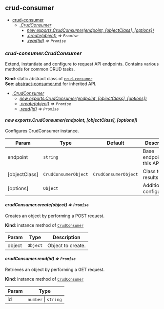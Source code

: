 <a name="module_crud-consumer"></a>

## crud-consumer

* [crud-consumer](#module_crud-consumer)
    * *[.CrudConsumer](#module_crud-consumer.CrudConsumer)*
        * *[new exports.CrudConsumer(endpoint, [objectClass], [options])](#new_module_crud-consumer.CrudConsumer_new)*
        * *[.create(object)](#module_crud-consumer.CrudConsumer+create) ⇒ <code>Promise</code>*
        * *[.read(id)](#module_crud-consumer.CrudConsumer+read) ⇒ <code>Promise</code>*

<a name="module_crud-consumer.CrudConsumer"></a>

### *crud-consumer.CrudConsumer*
Extend, instantiate and configure to request API endpoints.
Contains various methods for common CRUD tasks.

**Kind**: static abstract class of [<code>crud-consumer</code>](#module_crud-consumer)  
**See**: [abstract-consumer.md](abstract-consumer.md) for inherited API.  

* *[.CrudConsumer](#module_crud-consumer.CrudConsumer)*
    * *[new exports.CrudConsumer(endpoint, [objectClass], [options])](#new_module_crud-consumer.CrudConsumer_new)*
    * *[.create(object)](#module_crud-consumer.CrudConsumer+create) ⇒ <code>Promise</code>*
    * *[.read(id)](#module_crud-consumer.CrudConsumer+read) ⇒ <code>Promise</code>*

<a name="new_module_crud-consumer.CrudConsumer_new"></a>

#### *new exports.CrudConsumer(endpoint, [objectClass], [options])*
Configures CrudConsumer instance.


| Param | Type | Default | Description |
| --- | --- | --- | --- |
| endpoint | <code>string</code> |  | Base endpoint for this API. |
| [objectClass] | <code>CrudConsumerObject</code> | <code>CrudConsumerObject</code> | Class to cast results to. |
| [options] | <code>Object</code> | <code></code> | Additional configuration. |

<a name="module_crud-consumer.CrudConsumer+create"></a>

#### *crudConsumer.create(object) ⇒ <code>Promise</code>*
Creates an object by performing a POST request.

**Kind**: instance method of [<code>CrudConsumer</code>](#module_crud-consumer.CrudConsumer)  

| Param | Type | Description |
| --- | --- | --- |
| object | <code>Object</code> | Object to create. |

<a name="module_crud-consumer.CrudConsumer+read"></a>

#### *crudConsumer.read(id) ⇒ <code>Promise</code>*
Retrieves an object by performing a GET request.

**Kind**: instance method of [<code>CrudConsumer</code>](#module_crud-consumer.CrudConsumer)  

| Param | Type |
| --- | --- |
| id | <code>number</code> \| <code>string</code> | 

